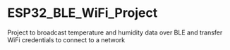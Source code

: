 # ESP32_BLE_WiFi_Project
Project to broadcast temperature and humidity data over BLE and transfer WiFi credentials to connect to a network
